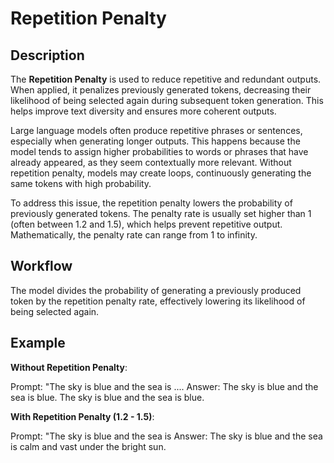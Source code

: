 # Repetition Penalty

## Description

The **Repetition Penalty** is used to reduce repetitive and redundant outputs. When applied, it penalizes previously generated tokens, decreasing their likelihood of being selected again during subsequent token generation. This helps improve text diversity and ensures more coherent outputs.

Large language models often produce repetitive phrases or sentences, especially when generating longer outputs. This happens because the model tends to assign higher probabilities to words or phrases that have already appeared, as they seem contextually more relevant. Without repetition penalty, models may create loops, continuously generating the same tokens with high probability.

To address this issue, the repetition penalty lowers the probability of previously generated tokens. The penalty rate is usually set higher than 1 (often between 1.2 and 1.5), which helps prevent repetitive output. Mathematically, the penalty rate can range from 1 to infinity.

## Workflow

The model divides the probability of generating a previously produced token by the repetition penalty rate, effectively lowering its likelihood of being selected again.

## Example

**Without Repetition Penalty**:

Prompt: "The sky is blue and the sea is ....
Answer: The sky is blue and the sea is blue. The sky is blue and the sea is blue.

**With Repetition Penalty (1.2 - 1.5)**:

Prompt: "The sky is blue and the sea is
Answer: The sky is blue and the sea is calm and vast under the bright sun.
